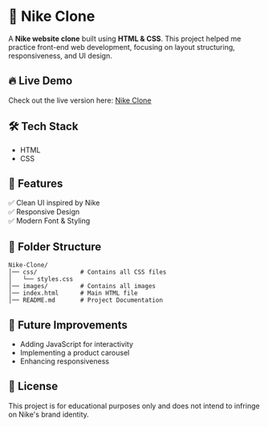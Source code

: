 # 🏀 Nike Clone

A **Nike website clone** built using **HTML & CSS**. This project helped me practice front-end web development, focusing on layout structuring, responsiveness, and UI design.

## 🔥 Live Demo  
Check out the live version here: [Nike Clone](https://navdeep-rohilla.github.io/Nike-Clone/)

## 🛠️ Tech Stack
- HTML  
- CSS  

## 🚀 Features  
✅ Clean UI inspired by Nike  
✅ Responsive Design  
✅ Modern Font & Styling  

## 📂 Folder Structure  
```
Nike-Clone/
│── css/            # Contains all CSS files
│   └── styles.css
│── images/         # Contains all images  
│── index.html      # Main HTML file  
│── README.md       # Project Documentation  
```

## 📌 Future Improvements  
- Adding JavaScript for interactivity  
- Implementing a product carousel  
- Enhancing responsiveness  

## 📜 License  
This project is for educational purposes only and does not intend to infringe on Nike's brand identity.
